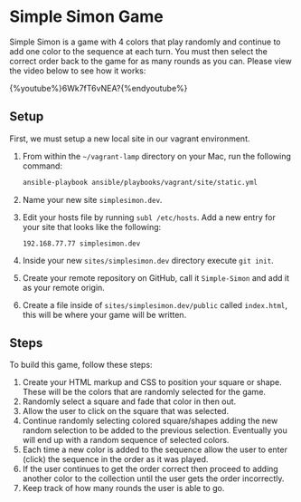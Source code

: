 # Simple Simon Game

Simple Simon is a game with 4 colors that play randomly and continue to add one color to the sequence at each turn. You must then select the correct order back to the game for as many rounds as you can. Please view the video below to see how it works:

{%youtube%}6Wk7fT6vNEA?{%endyoutube%}

## Setup

First, we must setup a new local site in our vagrant environment.

1. From within the `~/vagrant-lamp` directory on your Mac, run the following command:

    ```bash
    ansible-playbook ansible/playbooks/vagrant/site/static.yml
    ```

1. Name your new site `simplesimon.dev`.
1. Edit your hosts file by running `subl /etc/hosts`. Add a new entry for your site that looks like the following:

    ```
    192.168.77.77 simplesimon.dev
    ```

1. Inside your new `sites/simplesimon.dev` directory execute `git init`.
1. Create your remote repository on GitHub, call it `Simple-Simon` and add it as your remote origin.
1. Create a file inside of `sites/simplesimon.dev/public` called `index.html`, this will be where your game will be written.

## Steps

To build this game, follow these steps:

1. Create your HTML markup and CSS to position your square or shape.  These will be the colors that are randomly selected for the game.
1. Randomly select a square and fade that color in then out.
1. Allow the user to click on the square that was selected.
1. Continue randomly selecting colored square/shapes adding the new random selection to be added to the previous selection. Eventually you will end up with a random sequence of selected colors.
1. Each time a new color is added to the sequence allow the user to enter (click) the sequence in the order as it was played.
1. If the user continues to get the order correct then proceed to adding another color to the collection until the user gets the order incorrectly.
1. Keep track of how many rounds the user is able to go.
